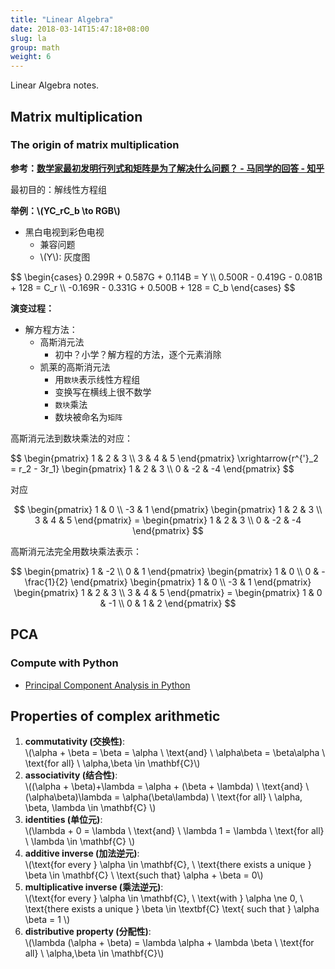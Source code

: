 ```yaml
---
title: "Linear Algebra"
date: 2018-03-14T15:47:18+08:00
slug: la
group: math
weight: 6
---
```


Linear Algebra notes.

## Matrix multiplication

### The origin of matrix multiplication

**参考：[数学家最初发明行列式和矩阵是为了解决什么问题？ - 马同学的回答 - 知乎](https://www.zhihu.com/question/19919917/answer/270694029)**


最初目的：解线性方程组

**举例：\\(YC_rC_b \to RGB\\)**

- 黑白电视到彩色电视
  - 兼容问题
  - \\(Y\\): 灰度图

<div>
$$
\begin{cases}
0.299R + 0.587G + 0.114B = Y \\
0.500R - 0.419G - 0.081B + 128 = C_r \\
-0.169R - 0.331G + 0.500B + 128 = C_b
\end{cases}
$$
</div>

<!--more-->

**演变过程：**

- 解方程方法：
    - 高斯消元法
        - 初中？小学？解方程的方法，逐个元素消除
    - 凯莱的高斯消元法
        - 用`数块`表示线性方程组
        - 变换写在横线上很不数学
        - `数块`乘法
        - 数块被命名为`矩阵`


高斯消元法到数块乘法的对应：

<div>
 $$
 \begin{pmatrix}
 1 & 2 & 3 \\
 3 & 4 & 5
 \end{pmatrix}
 \xrightarrow{r^{'}_2 = r_2 - 3r_1}
 \begin{pmatrix}
 1 & 2 & 3 \\
 0 & -2 & -4
 \end{pmatrix}
 $$
</div>

对应

<div>

$$
 \begin{pmatrix}
 1 & 0 \\
 -3 & 1 
 \end{pmatrix}
 \begin{pmatrix}
 1 & 2 & 3 \\
 3 & 4 & 5 
 \end{pmatrix} =
 \begin{pmatrix}
 1 & 2 & 3 \\
 0 & -2 & -4 
 \end{pmatrix} 
$$

</div>

高斯消元法完全用数块乘法表示：

<div>

$$
 \begin{pmatrix}
 1 & -2 \\
 0 & 1
 \end{pmatrix}
\begin{pmatrix}
 1 & 0 \\
 0 & -\frac{1}{2}
 \end{pmatrix}
 \begin{pmatrix}
 1 & 0 \\
 -3 & 1
 \end{pmatrix}
 \begin{pmatrix}
 1 & 2 & 3 \\
 3 & 4 & 5
 \end{pmatrix} =
 \begin{pmatrix}
 1 & 0 & -1 \\
 0 & 1 & 2
 \end{pmatrix}
$$

</div>

## PCA

### Compute with Python

- [Principal Component Analysis in Python](https://plot.ly/ipython-notebooks/principal-component-analysis/)

<!-- Linear Algebra Done right -->

## Properties of complex arithmetic

1. **commutativity (交换性)**: <br>\\(\alpha + \beta = \beta = \alpha \ \text{and} \ \alpha\beta = \beta\alpha \ \text{for all} \ \alpha,\beta \in \mathbf{C}\\)
1. **associativity (结合性)**: <br>\\((\alpha + \beta)+\lambda = \alpha + (\beta + \lambda) \ \text{and} \ (\alpha\beta)\lambda = \alpha(\beta\lambda) \ \text{for all} \ \alpha, \beta, \lambda \in \mathbf{C} \\)
1. **identities (单位元)**: <br>\\(\lambda + 0 = \lambda \ \text{and} \ \lambda 1 = \lambda \ \text{for all} \ \lambda \in \mathbf{C} \\)
1. **additive inverse (加法逆元)**: <br>\\(\text{for every } \alpha \in \mathbf{C}, \ \text{there exists a unique } \beta \in \mathbf{C} \ \text{such that} \alpha + \beta = 0\\)
1. **multiplicative inverse (乘法逆元)**: <br>\\(\text{for every } \alpha \in \mathbf{C}, \ \text{with } \alpha \ne 0, \ \text{there exists a unique } \beta \in \textbf{C} \text{ such that } \alpha \beta = 1 \\)
1. **distributive property (分配性)**: <br>\\(\lambda (\alpha + \beta) = \lambda \alpha + \lambda \beta \ \text{for all} \ \alpha,\beta \in \mathbf{C}\\)

